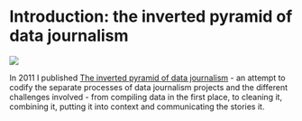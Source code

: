 # Introduction: the inverted pyramid of data journalism

![](https://onlinejournalismblog.files.wordpress.com/2011/07/datajournalism_5cs1.gif)

In 2011 I published [The inverted pyramid of data journalism](https://onlinejournalismblog.com/2011/07/07/the-inverted-pyramid-of-data-journalism/) - an attempt to codify the separate processes of data journalism projects and the different challenges involved - from compiling data in the first place, to cleaning it, combining it, putting it into context and communicating the stories it.

